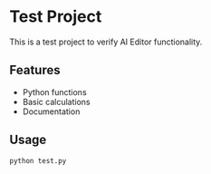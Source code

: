 # Test Project

This is a test project to verify AI Editor functionality.

## Features
- Python functions
- Basic calculations
- Documentation

## Usage
```bash
python test.py
```
